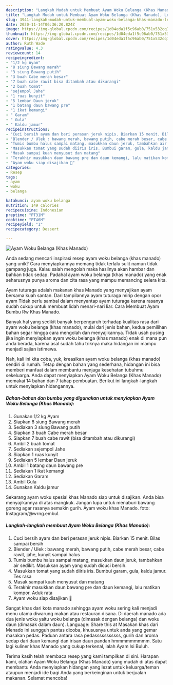 ```yaml
---
description: "Langkah Mudah untuk Membuat Ayam Woku Belanga (Khas Manado), Lezat"
title: "Langkah Mudah untuk Membuat Ayam Woku Belanga (Khas Manado), Lezat"
slug: 3941-langkah-mudah-untuk-membuat-ayam-woku-belanga-khas-manado-lezat
date: 2020-11-14T06:36:20.824Z
image: https://img-global.cpcdn.com/recipes/1d04eda1f5c96ab0/751x532cq70/ayam-woku-belanga-khas-manado-foto-resep-utama.jpg
thumbnail: https://img-global.cpcdn.com/recipes/1d04eda1f5c96ab0/751x532cq70/ayam-woku-belanga-khas-manado-foto-resep-utama.jpg
cover: https://img-global.cpcdn.com/recipes/1d04eda1f5c96ab0/751x532cq70/ayam-woku-belanga-khas-manado-foto-resep-utama.jpg
author: Ruth Wade
ratingvalue: 4.3
reviewcount: 14
recipeingredient:
- "1/2 kg Ayam"
- "8 siung Bawang merah"
- "3 siung Bawang putih"
- "3 buah Cabe merah besar"
- "7 buah cabe rawit bisa ditambah atau dikurangi"
- "2 buah tomat"
- "sejempol Jahe"
- "1 ruas kunyit"
- "5 lembar Daun jeruk"
- "1 batang daun bawang pre"
- "1 ikat kemangi"
- " Garam"
- " Gula"
- " Kaldu jamur"
recipeinstructions:
- "Cuci bersih ayam dan beri perasan jeruk nipis. Biarkan 15 menit. Bilas sampai bersih"
- "Blender / Ulek : bawang merah, bawang putih, cabe merah besar, cabe rawit, jahe, kunyit sampai halus"
- "Tumis bumbu halus sampai matang, masukkan daun jeruk, tambahkan air sedikit. Masukkan ayam yang sudah dicuci bersih."
- "Masukkan tomat yang sudah diiris iris. Bumbui garam, gula, kaldu jamur. Tes rasa"
- "Masak sampai kuah menyusut dan matang"
- "Terakhir masukkan daun bawang pre dan daun kemangi, lalu matikan kompor. Aduk rata"
- "Ayam woku siap disajikan 💜"
categories:
- Resep
tags:
- ayam
- woku
- belanga

katakunci: ayam woku belanga 
nutrition: 149 calories
recipecuisine: Indonesian
preptime: "PT31M"
cooktime: "PT46M"
recipeyield: "1"
recipecategory: Dessert

---
```



![Ayam Woku Belanga (Khas Manado)](https://img-global.cpcdn.com/recipes/1d04eda1f5c96ab0/751x532cq70/ayam-woku-belanga-khas-manado-foto-resep-utama.jpg)

Anda sedang mencari inspirasi resep ayam woku belanga (khas manado) yang unik? Cara menyiapkannya memang tidak terlalu sulit namun tidak gampang juga. Kalau salah mengolah maka hasilnya akan hambar dan bahkan tidak sedap. Padahal ayam woku belanga (khas manado) yang enak seharusnya punya aroma dan cita rasa yang mampu memancing selera kita.

Ayam tuturaga adalah makanan khas Manado yang menyajikan ayam bersama kuah santan. Dari tampilannya ayam tuturaga mirip dengan opor ayam Tidak perlu sambal dalam menyantap ayam tuturaga karena rasanya sudah cukup untuk membuat lidah menari-nari liar. Cara Membuat Ayam Bumbu Rw Khas Manado.

Banyak hal yang sedikit banyak berpengaruh terhadap kualitas rasa dari ayam woku belanga (khas manado), mulai dari jenis bahan, kedua pemilihan bahan segar hingga cara mengolah dan menyajikannya. Tidak usah pusing jika ingin menyiapkan ayam woku belanga (khas manado) enak di mana pun anda berada, karena asal sudah tahu triknya maka hidangan ini mampu menjadi sajian istimewa.


Nah, kali ini kita coba, yuk, kreasikan ayam woku belanga (khas manado) sendiri di rumah. Tetap dengan bahan yang sederhana, hidangan ini bisa memberi manfaat dalam membantu menjaga kesehatan tubuhmu sekeluarga. Anda dapat menyiapkan Ayam Woku Belanga (Khas Manado) memakai 14 bahan dan 7 tahap pembuatan. Berikut ini langkah-langkah untuk menyiapkan hidangannya.

<!--inarticleads1-->

##### Bahan-bahan dan bumbu yang digunakan untuk menyiapkan Ayam Woku Belanga (Khas Manado):

1. Gunakan 1/2 kg Ayam
1. Siapkan 8 siung Bawang merah
1. Sediakan 3 siung Bawang putih
1. Siapkan 3 buah Cabe merah besar
1. Siapkan 7 buah cabe rawit (bisa ditambah atau dikurangi)
1. Ambil 2 buah tomat
1. Sediakan sejempol Jahe
1. Siapkan 1 ruas kunyit
1. Sediakan 5 lembar Daun jeruk
1. Ambil 1 batang daun bawang pre
1. Sediakan 1 ikat kemangi
1. Sediakan  Garam
1. Ambil  Gula
1. Gunakan  Kaldu jamur


Sekarang ayam woku spesial khas Manado siap untuk disajikan. Anda bisa menyajikannya di atas mangkuk. Jangan lupa untuk menaburi bawang goreng agar rasanya semakin gurih. Ayam woku khas Manado. foto: Instagram/@wrng.embul. 

<!--inarticleads2-->

##### Langkah-langkah membuat Ayam Woku Belanga (Khas Manado):

1. Cuci bersih ayam dan beri perasan jeruk nipis. Biarkan 15 menit. Bilas sampai bersih
1. Blender / Ulek : bawang merah, bawang putih, cabe merah besar, cabe rawit, jahe, kunyit sampai halus
1. Tumis bumbu halus sampai matang, masukkan daun jeruk, tambahkan air sedikit. Masukkan ayam yang sudah dicuci bersih.
1. Masukkan tomat yang sudah diiris iris. Bumbui garam, gula, kaldu jamur. Tes rasa
1. Masak sampai kuah menyusut dan matang
1. Terakhir masukkan daun bawang pre dan daun kemangi, lalu matikan kompor. Aduk rata
1. Ayam woku siap disajikan 💜


Sangat khas dari kota manado sehingga ayam woku sering kali menjadi menu utama diwarung makan atau restauran disana. Di daerah manado ada dua jenis woku yaitu woku belanga (dimasak dengan belanga) dan woku daun (dimasak dalam daun). Language: Share this at Masakan khas dari Menado ini sungguh pantas dicoba, khususnya untuk anda yang gemar masakan pedas. Paduan antara rasa pedasssssssssss, gurih dan aroma sedap dari daun kemangi dan irisan daun pandan hmmmmmmmmm. Satu lagi kuliner khas Manado yang cukup terkenal, ialah Ayam Isi Buluh. 

Terima kasih telah membaca resep yang kami tampilkan di sini. Harapan kami, olahan Ayam Woku Belanga (Khas Manado) yang mudah di atas dapat membantu Anda menyiapkan hidangan yang lezat untuk keluarga/teman ataupun menjadi ide bagi Anda yang berkeinginan untuk berjualan makanan. Selamat mencoba!
